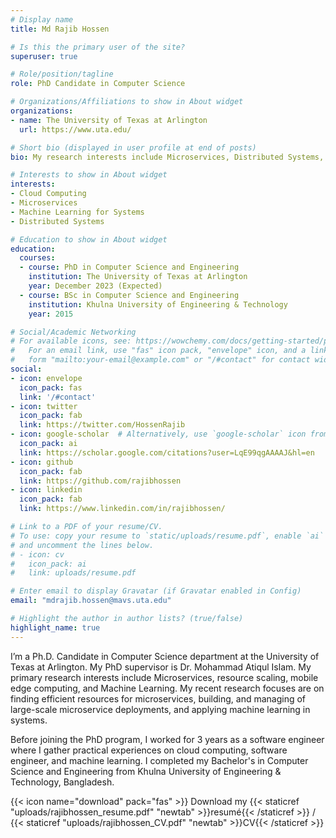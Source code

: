 ```yaml
---
# Display name
title: Md Rajib Hossen

# Is this the primary user of the site?
superuser: true

# Role/position/tagline
role: PhD Candidate in Computer Science

# Organizations/Affiliations to show in About widget
organizations:
- name: The University of Texas at Arlington
  url: https://www.uta.edu/

# Short bio (displayed in user profile at end of posts)
bio: My research interests include Microservices, Distributed Systems, Machine Learning, and HPC.

# Interests to show in About widget
interests:
- Cloud Computing
- Microservices
- Machine Learning for Systems
- Distributed Systems

# Education to show in About widget
education:
  courses:
  - course: PhD in Computer Science and Engineering
    institution: The University of Texas at Arlington
    year: December 2023 (Expected)
  - course: BSc in Computer Science and Engineering
    institution: Khulna University of Engineering & Technology
    year: 2015

# Social/Academic Networking
# For available icons, see: https://wowchemy.com/docs/getting-started/page-builder/#icons
#   For an email link, use "fas" icon pack, "envelope" icon, and a link in the
#   form "mailto:your-email@example.com" or "/#contact" for contact widget.
social:
- icon: envelope
  icon_pack: fas
  link: '/#contact'
- icon: twitter
  icon_pack: fab
  link: https://twitter.com/HossenRajib
- icon: google-scholar  # Alternatively, use `google-scholar` icon from `ai` icon pack
  icon_pack: ai
  link: https://scholar.google.com/citations?user=LqE99qgAAAAJ&hl=en
- icon: github
  icon_pack: fab
  link: https://github.com/rajibhossen
- icon: linkedin
  icon_pack: fab
  link: https://www.linkedin.com/in/rajibhossen/

# Link to a PDF of your resume/CV.
# To use: copy your resume to `static/uploads/resume.pdf`, enable `ai` icons in `params.toml`, 
# and uncomment the lines below.
# - icon: cv
#   icon_pack: ai
#   link: uploads/resume.pdf

# Enter email to display Gravatar (if Gravatar enabled in Config)
email: "mdrajib.hossen@mavs.uta.edu"

# Highlight the author in author lists? (true/false)
highlight_name: true
---
```


I’m a Ph.D. Candidate in Computer Science department at the University of Texas at Arlington. 
My PhD supervisor is Dr. Mohammad Atiqul Islam. My primary research interests include Microservices, resource scaling, mobile edge computing, and Machine Learning. My recent research focuses are on finding efficient resources for microservices, building, and 
managing of large-scale microservice deployments, and applying machine learning in systems.

Before joining the PhD program, I worked for 3 years as a software engineer where I gather practical experiences on 
cloud computing, software engineer, and machine learning.
I completed my Bachelor's in Computer Science and Engineering  from Khulna University of Engineering & Technology, Bangladesh. 

{{< icon name="download" pack="fas" >}} Download my {{< staticref "uploads/rajibhossen_resume.pdf" "newtab" >}}resumé{{< /staticref >}} / {{< staticref "uploads/rajibhossen_CV.pdf" "newtab" >}}CV{{< /staticref >}}

